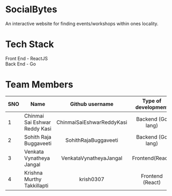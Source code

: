 # SocialBytes
An interactive website for finding events/workshops within ones locality.

# Tech Stack
Front End - ReactJS
<br> Back End - Go

# Team Members
SNO | Name                          | Github username| Type of development|
--- | -------------                 |:-------------: | :------------------:
1   | Chinmai Sai Eshwar Reddy Kasi   | ChinmaiSaiEshwarReddyKasi       | Backend (Go lang)  |
2   | Sohith Raja Buggaveeti                   | SohithRajaBuggaveeti    | Backend (Go lang)    |
3   | Venkata Vynatheya Jangal                  | VenkataVynatheyaJangal         | Frontend(React)    |
4   | Krishna Murthy Takkillapti               | krish0307 | Frontend (React)
